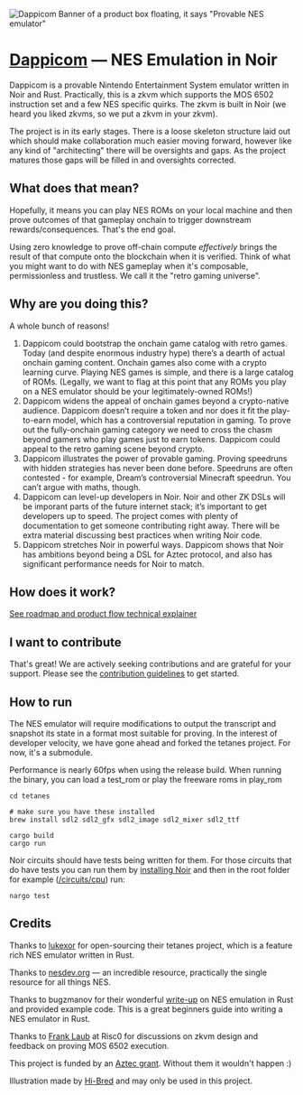 ![Dappicom Banner of a product box floating, it says "Provable NES emulator"](1_DappicomBox.gif)
# [Dappicom](https://tonk-gg.github.io/dappicom-site) — NES Emulation in Noir

Dappicom is a provable Nintendo Entertainment System emulator written in Noir and Rust. Practically, this is a zkvm which supports the MOS 6502 instruction set and a few NES specific quirks. The zkvm is built in Noir (we heard you liked zkvms, so we put a zkvm in your zkvm).

The project is in its early stages. There is a loose skeleton structure laid out which should make collaboration much easier moving forward, however like any kind of "architecting" there will be oversights and gaps. As the project matures those gaps will be filled in and oversights corrected.

## What does that mean?
Hopefully, it means you can play NES ROMs on your local machine and then prove outcomes of that gameplay onchain to trigger downstream rewards/consequences. That's the end goal.

Using zero knowledge to prove off-chain compute *effectively* brings the result of that compute onto the blockchain when it is verified. Think of what you might want to do with NES gameplay when it's composable, permissionless and trustless. We call it the "retro gaming universe".

##  Why are you doing this?
A whole bunch of reasons!
1. Dappicom could bootstrap the onchain game catalog with retro games. Today (and despite enormous industry hype) there’s a dearth of actual onchain gaming content. Onchain games also come with a crypto learning curve. Playing NES games is simple, and there is a large catalog of ROMs. (Legally, we want to flag at this point that any ROMs you play on a NES emulator should be your legitimately-owned ROMs!)
2. Dappicom widens the appeal of onchain games beyond a crypto-native audience. Dappicom doesn’t require a token and nor does it fit the play-to-earn model, which has a controversial reputation in gaming. To prove out the fully-onchain gaming category we need to cross the chasm beyond gamers who play games just to earn tokens. Dappicom could appeal to the retro gaming scene beyond crypto.
3. Dappicom illustrates the power of provable gaming. Proving speedruns with hidden strategies has never been done before. Speedruns are often contested - for example, Dream’s controversial Minecraft speedrun. You can’t argue with maths, though.
4. Dappicom can level-up developers in Noir. Noir and other ZK DSLs will be imporant parts of the future internet stack; it’s important to get developers up to speed. The project comes with plenty of documentation to get someone contributing right away. There will be extra material discussing best practices when writing Noir code.
5. Dappicom stretches Noir in powerful ways. Dappicom shows that Noir has ambitions beyond being a DSL for Aztec protocol, and also has significant performance needs for Noir to match.

## How does it work?

[See roadmap and product flow technical explainer](TECHNICAL.md)

## I want to contribute

That's great! We are actively seeking contributions and are grateful for your support. Please see the [contribution guidelines](CONTRIBUTING.md) to get started. 

## How to run

The NES emulator will require modifications to output the transcript and snapshot its state in a format most suitable for proving. In the interest of developer velocity, we have gone ahead and forked the tetanes project. For now, it's a submodule. 

Performance is nearly 60fps when using the release build. When running the binary, you can load a test_rom or play the freeware roms in play_rom
```
cd tetanes

# make sure you have these installed
brew install sdl2 sdl2_gfx sdl2_image sdl2_mixer sdl2_ttf

cargo build
cargo run
```

Noir circuits should have tests being written for them. For those circuits that do have tests you can run them by [installing Noir](https://noir-lang.org/getting_started/nargo_installation) and then in the root folder for example ([/circuits/cpu](/circuits/cpu)) run:
```
nargo test
```

## Credits

Thanks to [lukexor](https://lukeworks.tech/) for open-sourcing their tetanes project, which is a feature rich NES emulator written in Rust.

Thanks to [nesdev.org](https://nesdev.org) — an incredible resource, practically the single resource for all things NES.

Thanks to bugzmanov for their wonderful [write-up](https://bugzmanov.github.io/nes_ebook/index.html) on NES emulation in Rust and provided example code. This is a great beginners guide into writing a NES emulator in Rust.

Thanks to [Frank Laub](https://github.com/flaub) at Risc0 for discussions on zkvm design and feedback on proving MOS 6502 execution.

This project is funded by an [Aztec grant](https://aztec.network/grants/). Without them it wouldn't happen :)

Illustration made by [Hi-Bred](https://hi-bred.net) and may only be used in this project.
